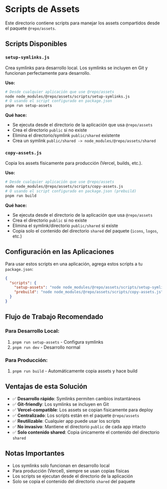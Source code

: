 # Scripts de Assets

Este directorio contiene scripts para manejar los assets compartidos desde el paquete `@repo/assets`.

## Scripts Disponibles

### `setup-symlinks.js`
Crea symlinks para desarrollo local. Los symlinks se incluyen en Git y funcionan perfectamente para desarrollo.

**Uso:**
```bash
# Desde cualquier aplicación que use @repo/assets
node node_modules/@repo/assets/scripts/setup-symlinks.js
# O usando el script configurado en package.json
pnpm run setup-assets
```

**Qué hace:**
- Se ejecuta desde el directorio de la aplicación que usa `@repo/assets`
- Crea el directorio `public` si no existe
- Elimina el directorio/symlink `public/shared` existente
- Crea un symlink `public/shared -> node_modules/@repo/assets/shared`

### `copy-assets.js`
Copia los assets físicamente para producción (Vercel, builds, etc.).

**Uso:**
```bash
# Desde cualquier aplicación que use @repo/assets
node node_modules/@repo/assets/scripts/copy-assets.js
# O usando el script configurado en package.json (prebuild)
pnpm run build
```

**Qué hace:**
- Se ejecuta desde el directorio de la aplicación que usa `@repo/assets`
- Crea el directorio `public` si no existe
- Elimina el symlink/directorio `public/shared` si existe
- Copia solo el contenido del directorio `shared` del paquete (`icons`, `logos`, etc.)

## Configuración en las Aplicaciones

Para usar estos scripts en una aplicación, agrega estos scripts a tu `package.json`:

```json
{
  "scripts": {
    "setup-assets": "node node_modules/@repo/assets/scripts/setup-symlinks.js",
    "prebuild": "node node_modules/@repo/assets/scripts/copy-assets.js"
  }
}
```

## Flujo de Trabajo Recomendado

### Para Desarrollo Local:
1. `pnpm run setup-assets` - Configura symlinks
2. `pnpm run dev` - Desarrollo normal

### Para Producción:
1. `pnpm run build` - Automáticamente copia assets y hace build

## Ventajas de esta Solución

- ✅ **Desarrollo rápido**: Symlinks permiten cambios instantáneos
- ✅ **Git-friendly**: Los symlinks se incluyen en Git
- ✅ **Vercel-compatible**: Los assets se copian físicamente para deploy
- ✅ **Centralizado**: Los scripts están en el paquete `@repo/assets`
- ✅ **Reutilizable**: Cualquier app puede usar los scripts
- ✅ **No invasivo**: Mantiene el directorio `public` de cada app intacto
- ✅ **Solo contenido shared**: Copia únicamente el contenido del directorio `shared`

## Notas Importantes

- Los symlinks solo funcionan en desarrollo local
- Para producción (Vercel), siempre se usan copias físicas
- Los scripts se ejecutan desde el directorio de la aplicación
- Solo se copia el contenido del directorio `shared` del paquete
